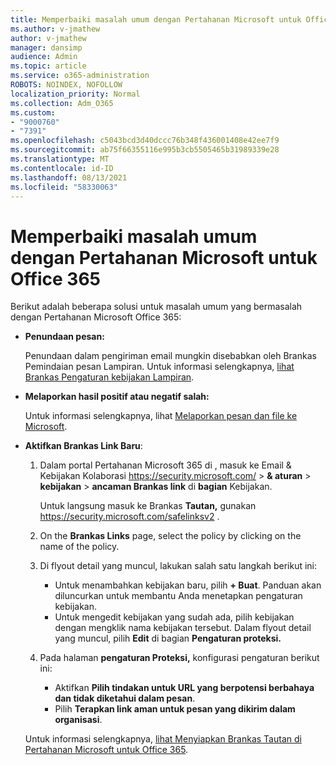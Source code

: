 ```yaml
---
title: Memperbaiki masalah umum dengan Pertahanan Microsoft untuk Office 365
ms.author: v-jmathew
author: v-jmathew
manager: dansimp
audience: Admin
ms.topic: article
ms.service: o365-administration
ROBOTS: NOINDEX, NOFOLLOW
localization_priority: Normal
ms.collection: Adm_O365
ms.custom:
- "9000760"
- "7391"
ms.openlocfilehash: c5043bcd3d40dccc76b348f436001408e42ee7f9
ms.sourcegitcommit: ab75f66355116e995b3cb5505465b31989339e28
ms.translationtype: MT
ms.contentlocale: id-ID
ms.lasthandoff: 08/13/2021
ms.locfileid: "58330063"
---
```

# <a name="fix-common-problems-with-microsoft-defender-for-office-365"></a>Memperbaiki masalah umum dengan Pertahanan Microsoft untuk Office 365

Berikut adalah beberapa solusi untuk masalah umum yang bermasalah dengan Pertahanan Microsoft Office 365:

- **Penundaan pesan:**

  Penundaan dalam pengiriman email mungkin disebabkan oleh Brankas Pemindaian pesan Lampiran. Untuk informasi selengkapnya, [lihat Brankas Pengaturan kebijakan Lampiran](https://docs.microsoft.com/microsoft-365/security/office-365-security/safe-attachments#safe-attachments-policy-settings).

- **Melaporkan hasil positif atau negatif salah:**

  Untuk informasi selengkapnya, lihat [Melaporkan pesan dan file ke Microsoft](https://docs.microsoft.com/microsoft-365/security/office-365-security/report-junk-email-messages-to-microsoft).

- **Aktifkan Brankas Link Baru**:

  1. Dalam portal Pertahanan Microsoft 365 di , masuk ke Email & Kebijakan Kolaborasi <https://security.microsoft.com/>  \> **& aturan** \> **kebijakan** \> **ancaman Brankas link** di **bagian** Kebijakan.

     Untuk langsung masuk ke Brankas **Tautan,** gunakan <https://security.microsoft.com/safelinksv2> .

  2. On the **Brankas Links** page, select the policy by clicking on the name of the policy.
  3. Di flyout detail yang muncul, lakukan salah satu langkah berikut ini:
     - Untuk menambahkan kebijakan baru, pilih **+ Buat**. Panduan akan diluncurkan untuk membantu Anda menetapkan pengaturan kebijakan.
     - Untuk mengedit kebijakan yang sudah ada, pilih kebijakan dengan mengklik nama kebijakan tersebut. Dalam flyout detail yang muncul, pilih **Edit** di bagian **Pengaturan proteksi.**
  4. Pada halaman **pengaturan Proteksi,** konfigurasi pengaturan berikut ini:
     - Aktifkan **Pilih tindakan untuk URL yang berpotensi berbahaya dan tidak diketahui dalam pesan**.
     - Pilih **Terapkan link aman untuk pesan yang dikirim dalam organisasi**.

  Untuk informasi selengkapnya, [lihat Menyiapkan Brankas Tautan di Pertahanan Microsoft untuk Office 365](https://docs.microsoft.com/microsoft-365/security/office-365-security/set-up-safe-links-policies).
